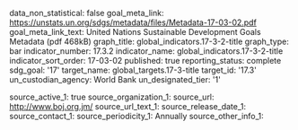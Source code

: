 data_non_statistical: false
goal_meta_link: https://unstats.un.org/sdgs/metadata/files/Metadata-17-03-02.pdf
goal_meta_link_text: United Nations Sustainable Development Goals Metadata (pdf 468kB)
graph_title: global_indicators.17-3-2-title
graph_type: bar
indicator_number: 17.3.2
indicator_name: global_indicators.17-3-2-title
indicator_sort_order: 17-03-02
published: true
reporting_status: complete
sdg_goal: '17'
target_name: global_targets.17-3-title
target_id: '17.3'
un_custodian_agency: World Bank
un_designated_tier: '1'

source_active_1: true
source_organization_1: 
source_url: http://www.boj.org.jm/ 
source_url_text_1: 
source_release_date_1: 
source_contact_1: 
source_periodicity_1: Annually
source_other_info_1: 